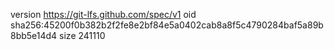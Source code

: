 version https://git-lfs.github.com/spec/v1
oid sha256:45200f0b382b2f2fe8e2bf84e5a0402cab8a8f5c4790284baf5a89b8bb5e14d4
size 241110
